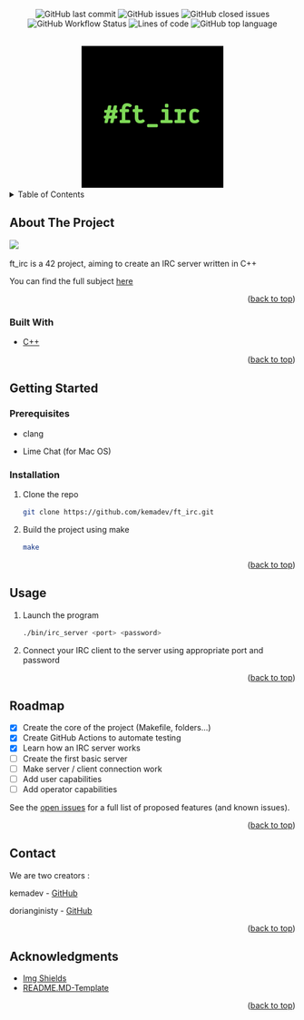 <div id="top"></div>
<p align=center>
  <img alt="GitHub last commit" src="https://img.shields.io/github/last-commit/kemadev/ft_irc">
  <img alt="GitHub issues" src="https://img.shields.io/github/issues/kemadev/ft_irc">
  <img alt="GitHub closed issues" src="https://img.shields.io/github/issues-closed/kemadev/ft_irc">
  <img alt="GitHub Workflow Status" src="https://img.shields.io/github/workflow/status/kemadev/ft_irc/C++ CI">
  <img alt="Lines of code" src="https://img.shields.io/tokei/lines/github/kemadev/ft_irc">
  <img alt="GitHub top language" src="https://img.shields.io/github/languages/top/kemadev/ft_irc">
</p>

<!-- PROJECT LOGO -->
<br />
<div align="center">
  <a href="https://github.com/othneildrew/Best-README-Template">
    <img src="img/logo.png" alt="Logo" width="250" height="250">
  </a>
</div>

<!-- TABLE OF CONTENTS -->
<details>
  <summary>Table of Contents</summary>
  <ol>
    <li>
      <a href="#about-the-project">About The Project</a>
      <ul>
        <li><a href="#built-with">Built With</a></li>
      </ul>
    </li>
    <li>
      <a href="#getting-started">Getting Started</a>
      <ul>
        <li><a href="#prerequisites">Prerequisites</a></li>
        <li><a href="#installation">Installation</a></li>
      </ul>
    </li>
    <li><a href="#usage">Usage</a></li>
    <li><a href="#roadmap">Roadmap</a></li>
    <li><a href="#contact">Contact</a></li>
    <li><a href="#acknowledgments">Acknowledgments</a></li>
  </ol>
</details>

<!-- ABOUT THE PROJECT -->
## About The Project

<img src=https://github.com/kemadev/ft_irc/blob/b954ea38e42e1cb009e44efb1530bbfc73e8e54b/img/screenshot.png></img>

ft_irc is a 42 project, aiming to create an IRC server written in C++

You can find the full subject <a href="/doc/en.subject.pdf">here</a>

<p align="right">(<a href="#top">back to top</a>)</p>

### Built With

* [C++](https://en.wikipedia.org/wiki/C%2B%2B)

<p align="right">(<a href="#top">back to top</a>)</p>

<!-- GETTING STARTED -->
## Getting Started

### Prerequisites

* clang

* Lime Chat (for Mac OS)

### Installation

1. Clone the repo
   ```sh
   git clone https://github.com/kemadev/ft_irc.git
   ```
2. Build the project using make
   ```sh
   make
   ```

<p align="right">(<a href="#top">back to top</a>)</p>

<!-- USAGE EXAMPLES -->
## Usage

1. Launch the program
   ```sh
   ./bin/irc_server <port> <password>
   ```
2. Connect your IRC client to the server using appropriate port and password

<p align="right">(<a href="#top">back to top</a>)</p>

<!-- ROADMAP -->
## Roadmap

- [X] Create the core of the project (Makefile, folders...)
- [X] Create GitHub Actions to automate testing
- [X] Learn how an IRC server works
- [ ] Create the first basic server
- [ ] Make server / client connection work
- [ ] Add user capabilities
- [ ] Add operator capabilities

See the [open issues](https://github.com/kemadev/ft_irc/issues) for a full list of proposed features (and known issues).

<p align="right">(<a href="#top">back to top</a>)</p>

<!-- CONTACT -->
## Contact

We are two creators :

kemadev - [GitHub](https://github.com/kemadev)

dorianginisty - [GitHub](https://github.com/dorianginisty)

<p align="right">(<a href="#top">back to top</a>)</p>

## Acknowledgments

* [Img Shields](https://shields.io)
* [README.MD-Template](https://github.com/othneildrew/Best-README-Template)

<p align="right">(<a href="#top">back to top</a>)</p>
